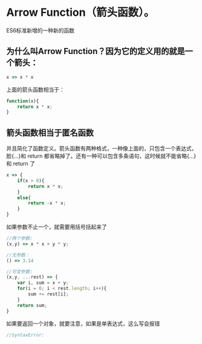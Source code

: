 # Arrow Function（箭头函数）。

ES6标准新增的一种新的函数

## 为什么叫Arrow Function？因为它的定义用的就是一个箭头：

```js
x => x * x
```

上面的箭头函数相当于：

```js
function(x){
	return x * x;
}
```

## 箭头函数相当于匿名函数

并且简化了函数定义。箭头函数有两种格式，一种像上面的，只包含一个表达式，脸{…}和 return 都省略掉了。还有一种可以包含多条语句，这时候就不能省略{...}和 return 了

```js
x => {
	if(x > 0){
		return x * x;
	}
    else{
        return -x * x;
    }
}
```



如果参数不止一个，就需要用括号括起来了

```js
//两个参数:
(x,y) => x * x + y * y;

//无参数：
() => 3.14

//可变参数:
(x,y, ...rest) => {
    var i, sum = x + y;
    for(i = 0; i < rest.length; i++){
        sum += rest[i];
    }
    return sum;
}
```



如果要返回一个对象，就要注意，如果是单表达式，这么写会报错

```js
//SyntaxError:
```

